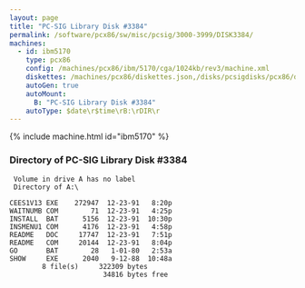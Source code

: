 ```yaml
---
layout: page
title: "PC-SIG Library Disk #3384"
permalink: /software/pcx86/sw/misc/pcsig/3000-3999/DISK3384/
machines:
  - id: ibm5170
    type: pcx86
    config: /machines/pcx86/ibm/5170/cga/1024kb/rev3/machine.xml
    diskettes: /machines/pcx86/diskettes.json,/disks/pcsigdisks/pcx86/diskettes.json
    autoGen: true
    autoMount:
      B: "PC-SIG Library Disk #3384"
    autoType: $date\r$time\rB:\rDIR\r
---
```


{% include machine.html id="ibm5170" %}

### Directory of PC-SIG Library Disk #3384

     Volume in drive A has no label
     Directory of A:\

    CEES1V13 EXE    272947  12-23-91   8:20p
    WAITNUMB COM        71  12-23-91   4:25p
    INSTALL  BAT      5156  12-23-91  10:30p
    INSMENU1 COM      4176  12-23-91   4:58p
    README   DOC     17747  12-23-91   7:51p
    README   COM     20144  12-23-91   8:04p
    GO       BAT        28   1-01-80   2:53a
    SHOW     EXE      2040   9-12-88  10:48a
            8 file(s)     322309 bytes
                           34816 bytes free
